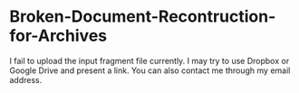 # Broken-Document-Recontruction-for-Archives

I fail to upload the input fragment file currently. I may try to use Dropbox or Google Drive and present a link. You can also contact me through my email address.
